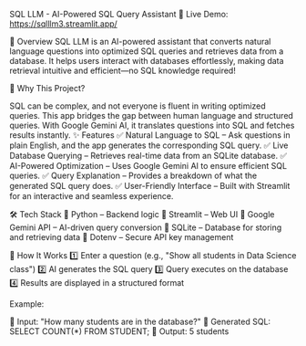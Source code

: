 SQL LLM - AI-Powered SQL Query Assistant
🔗 Live Demo: https://sqlllm3.streamlit.app/



🌟 Overview
SQL LLM is an AI-powered assistant that converts natural language questions into optimized SQL queries and retrieves data from a database. It helps users interact with databases effortlessly, making data retrieval intuitive and efficient—no SQL knowledge required!

🚀 Why This Project?

SQL can be complex, and not everyone is fluent in writing optimized queries.
This app bridges the gap between human language and structured queries.
With Google Gemini AI, it translates questions into SQL and fetches results instantly.
✨ Features
✅ Natural Language to SQL – Ask questions in plain English, and the app generates the corresponding SQL query.
✅ Live Database Querying – Retrieves real-time data from an SQLite database.
✅ AI-Powered Optimization – Uses Google Gemini AI to ensure efficient SQL queries.
✅ Query Explanation – Provides a breakdown of what the generated SQL query does.
✅ User-Friendly Interface – Built with Streamlit for an interactive and seamless experience.

🛠️ Tech Stack
🔹 Python – Backend logic
🔹 Streamlit – Web UI
🔹 Google Gemini API – AI-driven query conversion
🔹 SQLite – Database for storing and retrieving data
🔹 Dotenv – Secure API key management

🚀 How It Works
1️⃣ Enter a question (e.g., "Show all students in Data Science class")
2️⃣ AI generates the SQL query
3️⃣ Query executes on the database
4️⃣ Results are displayed in a structured format

Example:

🔹 Input: "How many students are in the database?"
🔹 Generated SQL: SELECT COUNT(*) FROM STUDENT;
🔹 Output: 5 students
